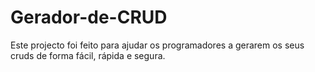 # Gerador-de-CRUD
Este projecto foi feito para ajudar os programadores a gerarem os seus cruds de forma fácil, rápida e segura.

